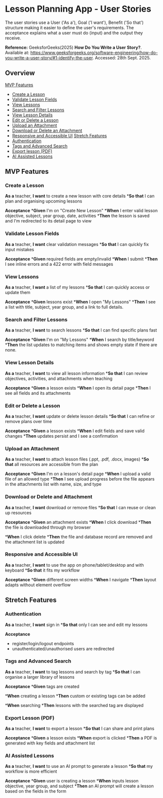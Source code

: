 # Lesson Planning App - User Stories

The user stories use a User ('As a'), Goal ('I want'), Benefit ('So that') structure making it easier to define the user's requirements. The acceptance explains what a user must do (input) and the output they receive.

__Reference:__ GeeksforGeeks(2025) **How Do You Write a User Story?**. Available at: https://www.geeksforgeeks.org/software-engineering/how-do-you-write-a-user-story/#1-identify-the-user. Accessed: 28th Sept. 2025.

## Overview
[MVP Features](#mvp-features)
- [Create a Lesson](#create-a-lesson)
- [Validate Lesson Fields](#validate-lesson-fields)
- [View Lessons](#view-lessons)
- [Search and Filter Lessons](#search-and-filter-lessons)
- [View Lesson Details](#view-lesson-details)
- [Edit or Delete a Lesson](#edit-or-delete-a-lesson)
- [Upload an Attachment](#upload-an-attachment)
- [Download or Delete an Attachment](#download-or-delete-and-attachment)
- [Responsive and Accessible UI](#responsive-and-accessible-ui)
[Stretch Features](#stretch-features)
- [Authentication](#authentication)
- [Tags and Advanced Search](#tags-and-advanced-search)
- [Export lesson (PDF)](#export-lesson-pdf)
- [AI Assisted Lessons](#ai-assisted-lessons)

## MVP Features
### Create a Lesson
__As a__ teacher,
__I want__ to create a new lesson with core details
*__So that__ I can plan and organising upcoming lessons

__Acceptance__
*__Given__ I'm on "Create New Lesson"
*__When__ I enter valid lesson objective, subject, year group, date, activities
  *__Then__ the lesson is saved and I'm redirected to its detail page to view

### Validate Lesson Fields
__As a__ teacher,
__I want__ clear validation messages
*__So that__ I can quickly fix input mistakes

__Acceptance__
*__Given__ required fields are empty/invalid
*__When__ I submit
  *__Then__ I see inline errors and a 422 error with field messages

### View Lessons
__As a__ teacher,
__I want__ a list of my lessons
*__So that__ I can quickly access or update them

__Acceptance__
*__Given__ lessons exist
*__When__ I open "My Lessons"
  *__Then__ I see a list with title, subject, year group, and a link to full details.

### Search and Filter Lessons
__As a__ teacher,
__I want__ to search lessons
*__So that__ I can find specific plans fast

__Acceptance__
*__Given__ I'm on "My Lessons"
*__When__ I search by title/keyword 
  *__Then__ the list updates to matching items and shows empty state if there are none.

### View Lesson Details
__As a__ teacher,
__I want__ to view all lesson information
*__So that__ I can review objectives, activities, and attachments when teaching

__Acceptance__
*__Given__ a lesson exists
*__When__ I open its detail page
  *__Then__ I see all fields and its attachments

### Edit or Delete a Lesson
__As a__ teacher,
__I want__ update or delete lesson details
*__So that__ I can refine or remove plans over time

__Acceptance__ 
*__Given__ a lesson exists
*__When__ I edit fields and save valid changes
  *__Then__ updates persist and I see a confirmation
 
### Upload an Attachment
__As a__ teacher,
__I want__ to attach lesson files (.ppt, .pdf, .docx, images)
*__So that__ all resources are accessible from the plan

__Acceptance__
*__Given__ I'm on a lesson's detail page
*__When__ I upload a valid file of an allowed type
  *__Then__ I see upload progress before the file appears in the attachments list with name, size, and type

### Download or Delete and Attachment
__As a__ teacher,
__I want__ download or remove files
*__So that__ I can reuse or clean up resources

__Acceptance__
*__Given__ an attachment exists
*__When__ I click download
  *__Then__ the file is downloaded through my browser

*__When__ I click delete
  *__Then__ the file and database record are removed and the attachment list is updated

### Responsive and Accessible UI
__As a__ teacher,
__I want__ to use the app on phone/tablet/desktop and with keyboard
*__So that__ it fits my workflow

__Acceptance__
*__Given__ different screen widths
*__When__ I navigate
  *__Then__ layout adapts without element overflow

## Stretch Features

### Authentication
__As a__ teacher,
__I want__ sign in
*__So that__ only I can see and edit my lessons

__Acceptance__
* register/login/logout endpoints
* unauthenticated/unauthorised users are redirected

### Tags and Advanced Search
__As a__ teacher,
__I want__ to tag lessons and search by tag
*__So that__ I can organise a larger library of lessons

__Acceptance__
*__Given__ tags are created

*__When__ creating a lesson
  *__Then__ custom or existing tags can be added

*__When__ searching
  *__Then__ lessons with the searched tag are displayed

### Export Lesson (PDF)
__As a__ teacher,
__I want__ to export a lesson
*__So that__ I can share and print plans

__Acceptance__
*__Given__ a lesson exists
*__When__ export is clicked
  *__Then__ a PDF is generated with key fields and attachment list

### AI Assisted Lessons
__As a__ teacher,
__I want__ to use an AI prompt to generate a lesson
*__So that__ my workflow is more efficient

__Acceptance__
*__Given__ user is creating a lesson
*__When__ inputs lesson objective, year group, and subject
  *__Then__ an AI prompt will create a lesson based on the fields in the form